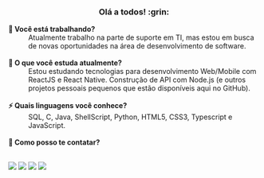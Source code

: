 <h3 align='center'>Olá a todos! :grin: </h3>

<!--
**apfjunior/apfjunior** is a ✨ _special_ ✨ repository because its `README.md` (this file) appears on your GitHub profile.

Here are some ideas to get you started:

- 🔭 I’m currently working on 
- 🌱 I’m currently learning ...
- 👯 I’m looking to collaborate on ...
- 🤔 I’m looking for help with ...
- 💬 Ask me about ...
- 📫 How to reach me: ...
- 😄 Pronouns: ...
- ⚡ Fun fact: ...
-->

<dt><strong>🔭 Você está trabalhando?</strong></dt>
<dd>Atualmente trabalho na parte de suporte em TI, mas estou em busca de novas oportunidades na área de desenvolvimento de software.</dd>

<br />

<dt><strong>🌱 O que você estuda atualmente?</strong></dt>
<dd>Estou estudando tecnologias para desenvolvimento Web/Mobile com ReactJS e React Native. Construção de API com Node.js (e outros projetos pessoais pequenos que estão disponíveis aqui no GitHub).</dd>

<br />

<dt><strong>⚡ Quais linguagens você conhece?</strong></dt>
<dd>SQL, C, Java, ShellScript, Python, HTML5, CSS3, Typescript e JavaScript.</dd>

<br />

<dt><strong>💬 Como posso te contatar?</strong></dt>

<br />

<p align='left'>
  <a href="https://www.linkedin.com/in/antoninopraxedes" target="_blank"><img src="https://img.shields.io/badge/-Linkedin-0077B5?style=flat-square&logo=Linkedin&logoColor=white&link=https://www.linkedin.com/in/antoninopraxedes"/></a>
  <a href="mailto:antonino.praxedes@gmail.com" target="_blank"><img src="https://img.shields.io/badge/-Gmail-0078D4?style=square&logo=Gmail&logoColor=white&link=mailto:antonino.praxedes@gmail.com"/></a>
  <a href="https://t.me/antoninopraxedes" target="_blank"><img src="https://img.shields.io/badge/-Telegram-0E8ED4?style=flat-square&logo=Telegram&logoColor=white&link=mailto:antonino.praxedes@gmail.com"/></a>
  <a href="https://github.com/apfjunior" target="_blank"><img src="https://img.shields.io/badge/-Github-000?style=flat-square&logo=Github&logoColor=white&link=https://github.com/apfjunior"/></a>
</p>

